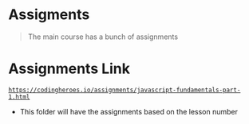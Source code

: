 # Assigments

> The main course has a bunch of assignments

# Assignments Link

[`https://codingheroes.io/assignments/javascript-fundamentals-part-1.html`](https://codingheroes.io/assignments/javascript-fundamentals-part-1.html)

- This folder will have the assignments based on the lesson number
